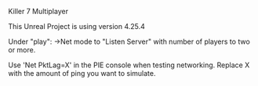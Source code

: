 Killer 7 Multiplayer

This Unreal Project is using version 4.25.4

Under "play":
->Net mode to "Listen Server" with number of players to two or more.

Use 'Net PktLag=X' in the PIE console when testing networking.
Replace X with the amount of ping you want to simulate.
